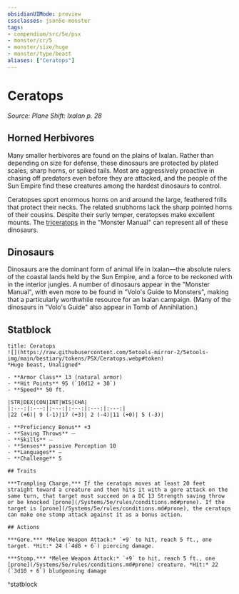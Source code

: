 ```yaml
---
obsidianUIMode: preview
cssclasses: json5e-monster
tags:
- compendium/src/5e/psx
- monster/cr/5
- monster/size/huge
- monster/type/beast
aliases: ["Ceratops"]
---
```

# Ceratops
*Source: Plane Shift: Ixalan p. 28*  

## Horned Herbivores

Many smaller herbivores are found on the plains of Ixalan. Rather than depending on size for defense, these dinosaurs are protected by plated scales, sharp horns, or spiked tails. Most are aggressively proactive in chasing off predators even before they are attacked, and the people of the Sun Empire find these creatures among the hardest dinosaurs to control.

Ceratopses sport enormous horns on and around the large, feathered frills that protect their necks. The related snubhorns lack the sharp pointed horns of their cousins. Despite their surly temper, ceratopses make excellent mounts. The [triceratops](/Systems/5e/bestiary/beast/triceratops.md) in the "Monster Manual" can represent all of these dinosaurs.

## Dinosaurs

Dinosaurs are the dominant form of animal life in Ixalan—the absolute rulers of the coastal lands held by the Sun Empire, and a force to be reckoned with in the interior jungles. A number of dinosaurs appear in the "Monster Manual", with even more to be found in "Volo's Guide to Monsters", making that a particularly worthwhile resource for an Ixalan campaign. (Many of the dinosaurs in "Volo's Guide" also appear in Tomb of Annihilation.)

## Statblock

```ad-statblock
title: Ceratops
![](https://raw.githubusercontent.com/5etools-mirror-2/5etools-img/main/bestiary/tokens/PSX/Ceratops.webp#token)
*Huge beast, Unaligned*

- **Armor Class** 13 (natural armor)
- **Hit Points** 95 (`10d12 + 30`)
- **Speed** 50 ft.

|STR|DEX|CON|INT|WIS|CHA|
|:---:|:---:|:---:|:---:|:---:|:---:|
|22 (+6)| 9 (-1)|17 (+3)| 2 (-4)|11 (+0)| 5 (-3)|

- **Proficiency Bonus** +3
- **Saving Throws** ⏤
- **Skills** ⏤
- **Senses** passive Perception 10
- **Languages** —
- **Challenge** 5

## Traits

***Trampling Charge.*** If the ceratops moves at least 20 feet straight toward a creature and then hits it with a gore attack on the same turn, that target must succeed on a DC 13 Strength saving throw or be knocked [prone](/Systems/5e/rules/conditions.md#prone). If the target is [prone](/Systems/5e/rules/conditions.md#prone), the ceratops can make one stomp attack against it as a bonus action.

## Actions

***Gore.*** *Melee Weapon Attack:* `+9` to hit, reach 5 ft., one target. *Hit:* 24 (`4d8 + 6`) piercing damage.

***Stomp.*** *Melee Weapon Attack:* `+9` to hit, reach 5 ft., one [prone](/Systems/5e/rules/conditions.md#prone) creature. *Hit:* 22 (`3d10 + 6`) bludgeoning damage
```
^statblock